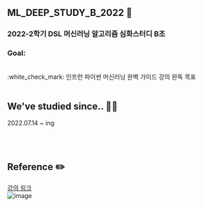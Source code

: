 ## ML_DEEP_STUDY_B_2022 :dart:
### 2022-2학기 DSL 머신러닝 알고리즘 심화스터디 B조<br>

### Goal:
<br>
:white_check_mark: 인프런 파이썬 머신러닝 완벽 가이드 강의 완독 목표 <br>

<br>

## We've studied since.. 👩‍💻
2022.07.14 ~ ing

<br><br>

## Reference ✏️

[강의 링크](https://www.inflearn.com/course/%ED%8C%8C%EC%9D%B4%EC%8D%AC-%EB%A8%B8%EC%8B%A0%EB%9F%AC%EB%8B%9D-%EC%99%84%EB%B2%BD%EA%B0%80%EC%9D%B4%EB%93%9C)<br>
![image](https://cdn.inflearn.com/public/courses/324238/cover/3fb81c4c-d435-45e1-8db2-7f84908b8151/324238-renew-eng.png) 
<br>
